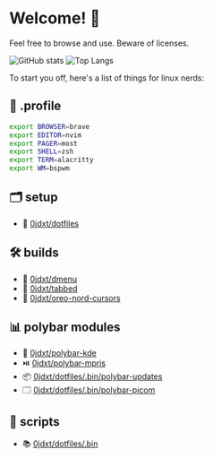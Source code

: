 # Welcome! 👋

Feel free to browse and use. Beware of licenses.

![GitHub stats](https://github-readme-stats.vercel.app/api?username=0jdxt&show_icons=true&theme=nord&include_all_commits=true&line_height=25&hide_rank=true&hide_title=true)
![Top Langs](https://github-readme-stats.vercel.app/api/top-langs/?username=0jdxt&hide=brainfuck,vim%20script&theme=nord&layout=compact&langs_count=10)

To start you off, here's a list of things for linux nerds:

## :scroll: .profile

```bash
export BROWSER=brave
export EDITOR=nvim
export PAGER=most
export SHELL=zsh
export TERM=alacritty
export WM=bspwm
```


## :card_index_dividers: setup

* 📑 [0jdxt/dotfiles](https://github.com/0jdxt/dotfiles)


## :hammer_and_wrench: builds

* 🤔 [0jdxt/dmenu](https://github.com/0jdxt/dmenu)
* 🥤 [0jdxt/tabbed](https://github.com/0jdxt/tabbed)
* 🐁 [0jdxt/oreo-nord-cursors](https://github.com/0jdxt/oreo-nord-cursors)


## :bar_chart: polybar modules

* 📲 [0jdxt/polybar-kde](https://github.com/0jdxt/polybar-kde)
* ⏯️ [0jdxt/polybar-mpris](https://github.com/0jdxt/polybar-mpris)
* 📦 [0jdxt/dotfiles/.bin/polybar-updates](https://github.com/0jdxt/dotfiles/tree/master/.bin/polybar-updates)
* 🗔 [0jdxt/dotfiles/.bin/polybar-picom](https://github.com/0jdxt/dotfiles/tree/master/.bin/polybar-picom)


## :toolbox: scripts

* 📚 [0jdxt/dotfiles/.bin](https://github.com/0jdxt/dotfiles/tree/master/.bin)
